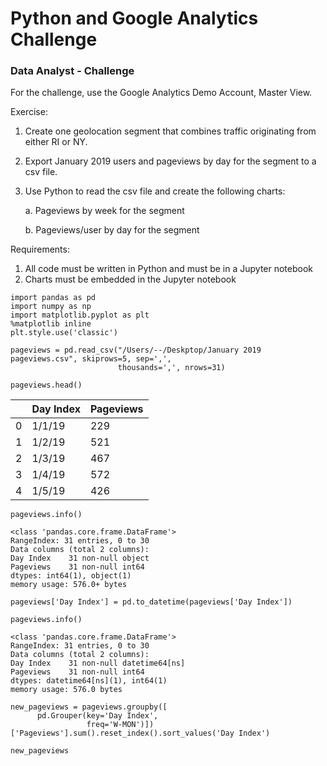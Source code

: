 # Python and Google Analytics Challenge

### Data Analyst - Challenge

For the challenge, use the Google Analytics Demo Account, Master View.

Exercise:
  1. Create one geolocation segment that combines traffic originating from either RI or NY.
  2. Export January 2019 users and pageviews by day for the segment to a csv file.
  3. Use Python to read the csv file and create the following charts:
     
     a. Pageviews by week for the segment
     
     b. Pageviews/user by day for the segment
    
Requirements:
  1. All code must be written in Python and must be in a Jupyter notebook
  2. Charts must be embedded in the Jupyter notebook

```
import pandas as pd
import numpy as np
import matplotlib.pyplot as plt
%matplotlib inline
plt.style.use('classic')
```

```
pageviews = pd.read_csv("/Users/--/Deskptop/January 2019 pageviews.csv", skiprows=5, sep=',', 
                        thousands=',', nrows=31)
```

```
pageviews.head()
```

| | Day Index | Pageviews |
| --- | --- | --- |
| 0 | 1/1/19 | 229 |
| 1 | 1/2/19 | 521 |
| 2 | 1/3/19 | 467 |
| 3 | 1/4/19 | 572 |
| 4 | 1/5/19 | 426 |

```
pageviews.info()

<class 'pandas.core.frame.DataFrame'>
RangeIndex: 31 entries, 0 to 30
Data columns (total 2 columns):
Day Index    31 non-null object
Pageviews    31 non-null int64
dtypes: int64(1), object(1)
memory usage: 576.0+ bytes

pageviews['Day Index'] = pd.to_datetime(pageviews['Day Index'])

pageviews.info()

<class 'pandas.core.frame.DataFrame'>
RangeIndex: 31 entries, 0 to 30
Data columns (total 2 columns):
Day Index    31 non-null datetime64[ns]
Pageviews    31 non-null int64
dtypes: datetime64[ns](1), int64(1)
memory usage: 576.0 bytes

new_pageviews = pageviews.groupby([
      pd.Grouper(key='Day Index',
                 freq='W-MON')])['Pageviews'].sum().reset_index().sort_values('Day Index')
                 
new_pageviews
```

